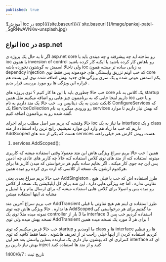```yaml
---
published: true
---
```

![آموزش ioc در asp]({{site.baseurl}}{{ site.baseurl }}/image/pankaj-patel-_SgRNwAVNKw-unsplash.jpg)
## انواع ioc در asp.net
اگر تا به حال یک پروژه ی asp.net core رو ساخته اید چه پیشرفته و چه مبتدی باید با ioc یا همون inversion of control رو باهاش کار کرده باشید یا ایکنه کار کرده باشید ولی تاحالا اسمش به گوشتون نخورده باشه ioc به زبانی ساده تر میشه همون dependcy injection که خب اونم تزریق وابستگی های خودمونه پس فقط توی core یکم اسمش عوض شده و یک سری ویژگی های جدید بهش اضافه شده توی این پست هم قراره این ویژگی ها رو مورد بررسی قرار بدیم .

خب حالا چطوری باید با این ها کار کنیم ؟ توی پروژه های core یک کلاس به نام startup داریم اینجا جایی که به برناممون چیز هایی رو اضافه میکنیم مثل همین ioc و یا حتی کانکت شدن به یک دیتابیس و...
خب حالا یک متد داریم به نام ConfigureServices که یک IServiceCollection رو ورودی میگیره به نام services که بهش نیاز داریم تا موارد گفته شده رو به برناممون اضافه کنیم.

حالا وقتشه که بریم سر اصل مطلب برای اجرای ioc ما نیاز به یک interface و یک class داریم که خب ما زیاد هم وارد این موارد نمیشیم.
رایج ترین راه استفاده از متد AddScoped هست که یکی از متد های services هست روش کارش هم خیلی راهته

<ol>
  <li>services.AddScoped<IEnterface , ClassImplemated>(); </li>
</ol>

همین ! خب حالا بریم سراغ ویژگی هاش این متد معمولا وقتی استفاده میشه که کاربری میتونه استفاده کنه از متد های توی کلاس استفاده کنه حالا چه کاربر های عادی چه ادمین پس این چه جوی کار میکنه . اگر بخایم ساده بگیم هر درخواستی که میدن کاربر ها برای هرکدوم ازشون یک نسخه از کلاسی که ارث بری کرده رو میده همین.

خب حالا بریم سراغ بعدی یعنی AddSingleton . طرز استفاده اش که خب با قبلی هیچ تفاوتی نداره .
اما چه ویژگی هایی داره . این متد برای کل اپلیکیشن یک نسخه از کلاس رو میده پس و اصولا برای کلاس هایی استفاده میشه که برای ارسال پیام و یا ایمیل و مشابه ی اینها استفاده میشن

خب بریم سراغ آخرین متد AddTransient طرز استفاده ی اینم هم هیچ تفاوتی با قبلی ها نداره .
حالا ویژگی هاش چیه توی AddScoped ما گفتیم برای هر درخواستی کی نمونه میده مثلا توی یک controller ما 3 بار از interface استفاده کردیم خب پس 3 نسخه بهش میده ولی توی AddTransient برای هر 3 مورد یک نسخه میده همین !

خب حالا فرض میکنیم که توی startup ما اومدیم و class ها و interface ها رو تنظیم کردیم استفاده کردن از اینها خیلی راحت تر از تعریف هاشونه . شما فقط کافیه که توی کنترلری ای که بهشون نیاز داری یک سازنده بساین واسش بعد هم اون interface ای که بهش نیاز دارین رو inject کنید و از متد ها استفاده کنید

تاریخ ثبت : 1400/6/7
